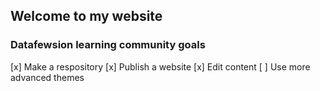 ## Welcome to my website


### Datafewsion learning community goals

[x] Make a respository
[x] Publish a website
[x] Edit content
[ ] Use more advanced themes

